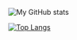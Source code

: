 ![My GitHub stats](https://github-readme-stats.vercel.app/api?username=Kity2023&show_icons=true&theme=dark)

[![Top Langs](https://github-readme-stats.vercel.app/api/top-langs/?username=Kity2023&show_icons=true&theme=dark)](https://github.com/Kity2023/github-readme-stats)